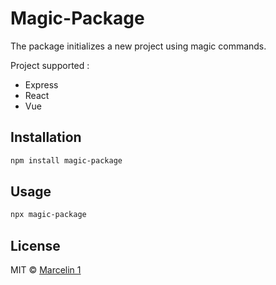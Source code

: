 # Magic-Package

The package initializes a new project using magic commands.

Project supported :
- Express
- React
- Vue

## Installation

```bash
npm install magic-package
```

## Usage

```bash
npx magic-package
```

## License

MIT © [Marcelin 1](https://github.com/MarcelinB)
